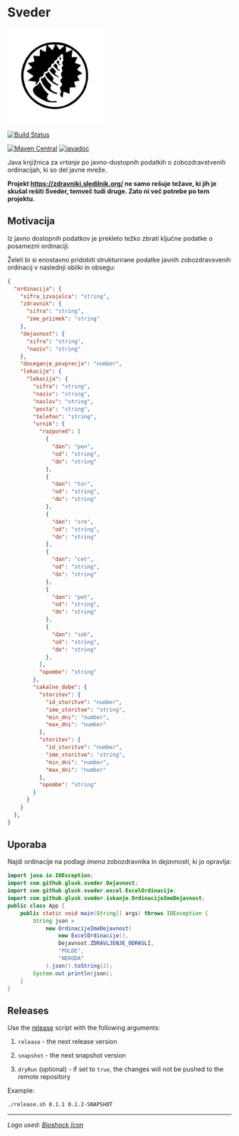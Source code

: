 # Sveder

![Logo](logo.png)

[![Build Status](https://travis-ci.com/Glusk/sveder.svg?branch=master)](https://travis-ci.com/Glusk/sveder)

[![Maven Central](https://maven-badges.herokuapp.com/maven-central/com.github.glusk/sveder/badge.svg)](https://maven-badges.herokuapp.com/maven-central/com.github.glusk/sveder)
[![javadoc](https://javadoc.io/badge2/com.github.glusk/sveder/javadoc.svg)](https://javadoc.io/doc/com.github.glusk/sveder)

Java knjižnica za *vrtanje* po javno-dostopnih podatkih o zobozdravstvenih
ordinacijah, ki so del javne mreže.

**Projekt https://zdravniki.sledilnik.org/ ne samo rešuje težave, ki jih je skušal rešiti Sveder, temveč tudi druge.
Zato ni več potrebe po tem projektu.**

## Motivacija

Iz javno dostopnih podatkov je prekleto težko zbrati ključne podatke o posamezni ordinaciji.

Želeli bi si enostavno  pridobiti strukturirane podatke javnih zobozdravsvenih ordinacij
v naslednji obliki in obsegu:

``` json
{
  "ordinacija": {
    "sifra_izvajalca": "string",
    "zdravnik": {
      "sifra": "string",
      "ime_priimek": "string"
    },
    "dejavnost": {
      "sifra": "string",
      "naziv": "string"
    },
    "doseganje_povprecja": "number",
    "lokacije": {
      "lokacija": {
        "sifra": "string",
        "naziv": "string",
        "naslov": "string",
        "posta": "string",
        "telefon": "string",
        "urnik": {
          "razpored": [
            {
              "dan": "pon",
              "od": "string",
              "do": "string"
            },
            {
              "dan": "tor",
              "od": "string",
              "do": "string"
            },
            {
              "dan": "sre",
              "od": "string",
              "do": "string"
            },
            {
              "dan": "cet",
              "od": "string",
              "do": "string"
            },
            {
              "dan": "pet",
              "od": "string",
              "do": "string"
            },
            {
              "dan": "sob",
              "od": "string",
              "do": "string"
            },
          ],
          "opombe": "string"
        },
        "cakalne_dobe": {
          "storitev": {
            "id_storitve": "number",
            "ime_storitve": "string",
            "min_dni": "number",
            "max_dni": "number"
          },
          "storitev": {
            "id_storitve": "number",
            "ime_storitve": "string",
            "min_dni": "number",
            "max_dni": "number"
          },
          "opombe": "string"
        }
      }
    }
  },
}
```

## Uporaba

Najdi ordinacije na podlagi *imena* zobozdravnika in *dejavnosti*, ki jo opravlja:

``` java
import java.io.IOException;
import com.github.glusk.sveder.Dejavnost;
import com.github.glusk.sveder.excel.ExcelOrdinacije;
import com.github.glusk.sveder.iskanje.OrdinacijeImeDejavnost;
public class App {
    public static void main(String[] args) throws IOException {
        String json =
            new OrdinacijeImeDejavnost(
                new ExcelOrdinacije(),
                Dejavnost.ZDRAVLJENJE_ODRASLI,
                "POLDE",
                "NERODA"
            ).json().toString(2);
        System.out.println(json);
    }
}
```

## Releases

Use the [release](./release.sh) script with the following arguments:

1.  `release` - the next release version

2.  `snapshot` - the next snapshot version

3.  `dryRun` (optional) - if set to `true`, the changes will not be pushed
   to the remote repository

Example:

``` bash
./release.sh 0.1.1 0.1.2-SNAPSHOT
```
---

*Logo used: <a href="https://vectorified.com/bioshock-icon">Bioshock Icon</a>*
